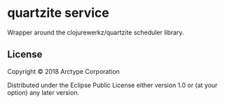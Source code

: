 # quartzite service

Wrapper around the clojurewerkz/quartzite scheduler library.

## License

Copyright © 2018 Arctype Corporation

Distributed under the Eclipse Public License either version 1.0 or (at
your option) any later version.
